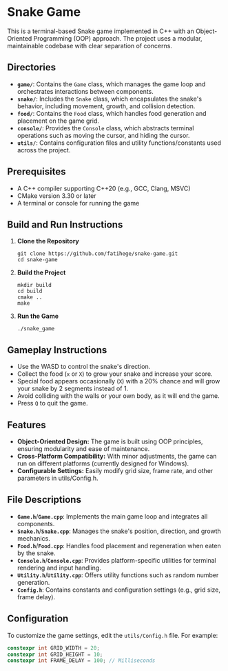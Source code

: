 # Snake Game

This is a terminal-based Snake game implemented in C++ with an Object-Oriented Programming (OOP) approach. The project uses a modular, maintainable codebase with clear separation of concerns.

## Directories

- **`game/`**: Contains the `Game` class, which manages the game loop and orchestrates interactions between components.
- **`snake/`**: Includes the `Snake` class, which encapsulates the snake's behavior, including movement, growth, and collision detection.
- **`food/`**: Contains the `Food` class, which handles food generation and placement on the game grid.
- **`console/`**: Provides the `Console` class, which abstracts terminal operations such as moving the cursor, and hiding the cursor.
- **`utils/`**: Contains configuration files and utility functions/constants used across the project.

## Prerequisites

- A C++ compiler supporting C++20 (e.g., GCC, Clang, MSVC)
- CMake version 3.30 or later
- A terminal or console for running the game

## Build and Run Instructions

1. **Clone the Repository**
    ```shell
    git clone https://github.com/fatihege/snake-game.git
    cd snake-game
    ```
2. **Build the Project**
    ```shell
    mkdir build
    cd build
    cmake ..
    make
    ```
3. **Run the Game**
    ```shell
    ./snake_game
    ```
   
## Gameplay Instructions

- Use the WASD to control the snake's direction.
- Collect the food (`x` or `X`) to grow your snake and increase your score. 
- Special food appears occasionally (`X`) with a 20% chance and will grow your snake by 2 segments instead of 1.
- Avoid colliding with the walls or your own body, as it will end the game.
- Press `Q` to quit the game.

## Features

- **Object-Oriented Design:** The game is built using OOP principles, ensuring modularity and ease of maintenance.
- **Cross-Platform Compatibility:** With minor adjustments, the game can run on different platforms (currently designed for Windows).
- **Configurable Settings:** Easily modify grid size, frame rate, and other parameters in utils/Config.h.

## File Descriptions

- **`Game.h`**/**`Game.cpp`**: Implements the main game loop and integrates all components.
- **`Snake.h`**/**`Snake.cpp`**: Manages the snake's position, direction, and growth mechanics.
- **`Food.h`**/**`Food.cpp`**: Handles food placement and regeneration when eaten by the snake.
- **`Console.h`**/**`Console.cpp`**: Provides platform-specific utilities for terminal rendering and input handling.
- **`Utility.h`**/**`Utility.cpp`**: Offers utility functions such as random number generation.
- **`Config.h`**: Contains constants and configuration settings (e.g., grid size, frame delay).

## Configuration

To customize the game settings, edit the `utils/Config.h` file. For example:
```c++
constexpr int GRID_WIDTH = 20;
constexpr int GRID_HEIGHT = 10;
constexpr int FRAME_DELAY = 100; // Milliseconds
```